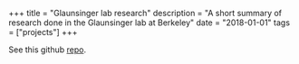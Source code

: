 +++
title = "Glaunsinger lab research"
description = "A short summary of research done in the Glaunsinger lab at Berkeley"
date = "2018-01-01"
tags = ["projects"]
+++

See this github [repo](https://github.com/indianwolverine/glaunsinger).
